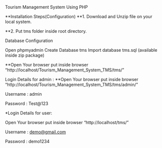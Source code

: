 
Tourism Management System Using PHP

**Installation Steps(Configuration)
**1. Download and Unzip file on your local system.

**2. Put tms folder inside root directory.


Database Configuration

Open phpmyadmin
Create Database tms
Import database tms.sql (available inside zip package)

**Open Your browser put inside browser “http://localhost/Tourism_Management_System_TMS/tms/”

Login Details for admin : 
**Open Your browser put inside browser “http://localhost/Tourism_Management_System_TMS/tms/admin/”

Username : admin

Password : Test@123

*Login Details for user: 

Open Your browser put inside browser “http://localhost/tms/”

Username : demo@gmail.com

Password : demo1234
